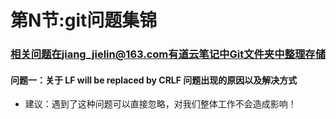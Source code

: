 # 第N节:git问题集锦

### 相关问题在jiang_jielin@163.com有道云笔记中Git文件夹中整理存储



#### 问题一：关于 LF will be replaced by CRLF 问题出现的原因以及解决方式

  *  建议：遇到了这种问题可以直接忽略，对我们整体工作不会造成影响！



